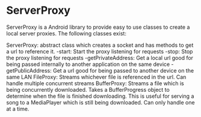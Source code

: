 ServerProxy
===========

ServerProxy is a Android library to provide easy to use classes to create a local server proxies.  The following classes exist:

ServerProxy: abstract class which creates a socket and has methods to get a url to reference it.
	-start: Start the proxy listening for requests
	-stop: Stop the proxy listening for requests
	-getPrivateAddress: Get a local url good for being passed internally to another application on the same device
	-getPublicAddress: Get a url good for being passed to another device on the same LAN
FileProxy: Streams whichever file is referenced in the url.  Can handle multiple concurrent streams
BufferProxy: Streams a file which is being concurrently downloaded.  Takes a BufferProgress object to determine when the file is finished downloading.  This is useful for serving a song to a MediaPlayer which is still being downloaded.  Can only handle one at a time.
